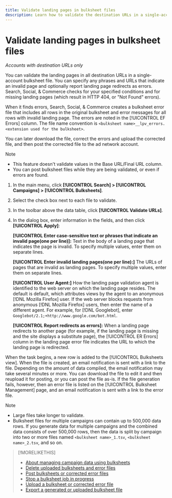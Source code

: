 ```yaml
---
title: Validate landing pages in bulksheet files
description: Learn how to validate the destination URLs in a single-account bulksheet file. 
---
```

# Validate landing pages in bulksheet files

*Accounts with destination URLs only*

You can validate the landing pages in all destination URLs in a single-account bulksheet file. You can specify any phrases and URLs that indicate an invalid page and optionally report landing page redirects as errors. Search, Social, & Commerce checks for your specified conditions and for missing landing pages (which result in HTTP 404, or "Not Found" errors).

When it finds errors, Search, Social, & Commerce creates a bulksheet error file that includes all rows in the original bulksheet and error messages for all rows with invalid landing page. The errors are noted in the [!UICONTROL EF Errors] column. The file name convention is `<bulksheet name>__lpv_errors.<extension used for the bulksheet>`.

You can later download the file, correct the errors and upload the corrected file, and then post the corrected file to the ad network account.

>[!NOTE]
>
>* This feature doesn't validate values in the Base URL/Final URL column.
>* You can post bulksheet files while they are being validated, or even if errors are found.

1. In the main menu, click **[!UICONTROL Search] > [!UICONTROL Campaigns] > [!UICONTROL Bulksheets]**.

1. Select the check box next to each file to validate.

1. In the toolbar above the data table, click **[!UICONTROL Validate URLs]**.

1. In the dialog box, enter information in the fields, and then click **[!UICONTROL Apply]**:

   **[!UICONTROL Enter case-sensitive text or phrases that indicate an invalid page(one per line)]:** Text in the body of a landing page that indicates the page is invalid. To specify multiple values, enter them on separate lines.
   
   **[!UICONTROL Enter invalid landing pages(one per line):]** The URLs of pages that are invalid as landing pages. To specify multiple values, enter them on separate lines.
   
   **[!UICONTROL User Agent:]** How the landing page validation agent is identified to the web server on which the landing page resides. The default is default, which attributes views by the agent to an anonymous [!DNL Mozilla Firefox] user. If the web server blocks requests from anonymous [!DNL Mozilla Firefox] users, then enter the name of a different agent. For example, for [!DNL Googlebot], enter `Googlebot/2.1;+http://www.google.com/bot.html`.
   
   **[!UICONTROL Report redirects as errors]:** When a landing page redirects to another page (for example, if the landing page is missing and the site displays a substitute page), the [!UICONTROL ER Errors] column in the landing page error file indicates the URL to which the landing page is redirected.

When the task begins, a new row is added to the [!UICONTROL Bulksheets view]. When the file is created, an email notification is sent with a link to the file. Depending on the amount of data compiled, the email notification may take several minutes or more. You can download the file to edit it and then reupload it for posting, or you can post the file as-is. If the file generation fails, however, then an error file is listed on the [!UICONTROL Bulksheet Management] page, and an email notification is sent with a link to the error file.

>[!NOTE]
>
>* Large files take longer to validate.
>* Bulksheet files for multiple campaigns can contain up to 500,000 data rows. If you generate data for multiple campaigns and the combined data consists of over 500,000 rows, then the data is split by campaign into two or more files named `<bulksheet name>_1.tsv`, `<bulksheet name>_2.tsv`, and so on.

>[!MORELIKETHIS]
>
>* [About managing campaign data using bulksheets](bulksheet-about.md)
>* [Delete uploaded bulksheets and error files](bulksheet-delete.md)
>* [Post bulksheets or corrected error files](bulksheet-post.md)
>* [Stop a bulksheet job in progress](bulksheet-stop-job.md)
>* [Upload a bulksheet or corrected error file](bulksheet-upload.md)
>* [Export a generated or uploaded bulksheet file](bulksheet-export.md)
